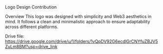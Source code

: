 Logo Design Contribution

Overview
This logo was designed with simplicity and Web3 aesthetics in mind. It follows a clean and minimalistic approach to ensure adaptability across different platforms.

Drive file: https://drive.google.com/drive/u/1/folders/1vQpDV92G6ecdlGrCNYfuZBJV5ZuLm8BM?usp=drive_link
